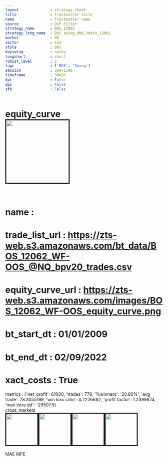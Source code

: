 ```yaml
---
layout              : strategy_sheet
title               : frontmatter title
name                : frontmatter name
source              : DnP Filter
strategy_name       : BOS_12062
strategy_long_name  : BOS_swing_@NQ_30min_12062
market              : NQ
sector              : tbd
style               : BOS
dayswing            : swing
longshort           : short
robust_level        : 2
tags                : ['BOS', 'Swing']
session             : 300-1500
timeframe           : 30min
dpt                 : False
dps                 : False
sfb                 : False
---
```

equity_curve<br>
<img src='https://zts-web.s3.amazonaws.com/images/BOS_12062_WF-OOS_equity_curve.png' alt='' border=3 height=200><br><br>
================
name                : <br>
================
trade_list_url      : https://zts-web.s3.amazonaws.com/bt_data/BOS_12062_WF-OOS_@NQ_bpv20_trades.csv<br>
================
equity_curve_url    : https://zts-web.s3.amazonaws.com/images/BOS_12062_WF-OOS_equity_curve.png<br>
================
bt_start_dt         : 01/01/2009<br>
================
bt_end_dt           : 02/09/2022<br>
================
xact_costs          : True<br>
================
metrics             : {'net_profit': 61000, 'trades': 779, '%winners': '20.80%', 'avg trade': 78.3055199, 'win loss ratio': 4.7226682, 'profit factor': 1.2399874, 'max intra dd': -29507.5}<br>
cross_markets<br>
<img src='https://zts-web.s3.amazonaws.com/images/BOS_12062_GrpStress_@ES_equity_curve.png' alt='' border=3 height=100><img src='https://zts-web.s3.amazonaws.com/images/BOS_12062_GrpStress_@RTY_equity_curve.png' alt='' border=3 height=100><img src='https://zts-web.s3.amazonaws.com/images/BOS_12062_GrpStress_@EMD_equity_curve.png' alt='' border=3 height=100><img src='https://zts-web.s3.amazonaws.com/images/BOS_12062_GrpStress_@YM_equity_curve.png' alt='' border=3 height=100><br><br>
MAE
MFE
